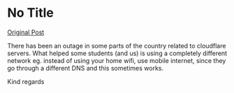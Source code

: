 # No Title

[Original Post](https://discourse.onlinedegree.iitm.ac.in/t/164277/502)

<p>There has been an outage in some parts of the country related to cloudflare servers. What helped some students (and us) is using a completely different network eg. instead of using your home wifi, use mobile internet, since they go through a different DNS and this sometimes works.</p>
<p>Kind regards</p>